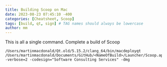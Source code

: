 ```yaml
---
title: Building Scoop on Mac
date: 2023-08-23 07:45:10 -400
categories: [Cheatsheet, Scoop]
tags: [build, qt, sign] # TAG names should always be lowercase
author: mm
---
```


This is all a single command.  Complete a build of Scoop
```
/Users/martinmacdonald/Qt.old/5.15.2/clang_64/bin/macdeployqt /Users/martinmacdonald/Documents/GitHub/<NameOfBuild>/Launcher/Scoop.app -verbose=2 -codesign="Software Consulting Services" -dmg
```

```